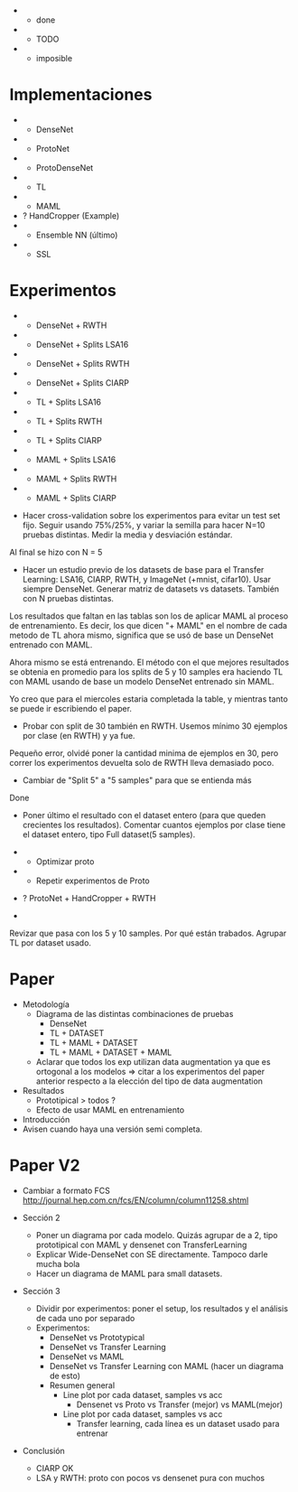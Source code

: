 - + done
- - TODO
- * imposible

# Implementaciones

- + DenseNet
- + ProtoNet
- + ProtoDenseNet
- + TL
- + MAML
- ? HandCropper (Example)
- - Ensemble NN (último)
- * SSL

# Experimentos

- + DenseNet + RWTH
- + DenseNet + Splits LSA16
- + DenseNet + Splits RWTH
- + DenseNet + Splits CIARP
- + TL + Splits LSA16
- + TL + Splits RWTH
- + TL + Splits CIARP
- + MAML + Splits LSA16
- + MAML + Splits RWTH
- + MAML + Splits CIARP

- Hacer cross-validation sobre los experimentos para evitar un test set fijo. Seguir usando 75%/25%, y variar la semilla para hacer N=10 pruebas distintas. Medir la media y desviación estándar.
 
Al final se hizo con N = 5

-  Hacer un estudio previo de los datasets de base para el Transfer Learning: LSA16, CIARP, RWTH, y ImageNet (+mnist, cifar10). Usar siempre DenseNet. Generar matriz de datasets vs datasets. También con N pruebas distintas.

Los resultados que faltan en las tablas son los de aplicar MAML al proceso de entrenamiento. Es decir, los que dicen "+ MAML" en el nombre de cada metodo de TL ahora mismo, significa que se usó de base un DenseNet entrenado con MAML.

Ahora mismo se está entrenando. El método con el que mejores resultados se obtenia en promedio para los splits de 5 y 10 samples era haciendo TL con MAML usando de base un modelo DenseNet entrenado sin MAML.

Yo creo que para el miercoles estaria completada la table, y mientras tanto se puede ir escribiendo el paper.

-  Probar con split de 30 también en RWTH. Usemos mínimo 30 ejemplos por clase (en RWTH) y ya fue.

Pequeño error, olvidé poner la cantidad minima de ejemplos en 30, pero correr los experimentos devuelta solo de RWTH lleva demasiado poco.

-  Cambiar de "Split 5" a "5 samples" para que se entienda más

Done

-  Poner último el resultado con el dataset entero (para que queden crecientes los resultados). Comentar cuantos ejemplos por clase tiene el dataset entero, tipo Full dataset(5 samples).

- + Optimizar proto
- + Repetir experimentos de Proto
- ? ProtoNet + HandCropper + RWTH
- 


Revizar que pasa con los 5 y 10 samples. Por qué están trabados.
Agrupar TL por dataset usado.


# Paper
- Metodología
    - Diagrama de las distintas combinaciones de pruebas
        - DenseNet
        - TL + DATASET
        - TL + MAML + DATASET
        - TL + MAML + DATASET + MAML
    - Aclarar que todos los exp utilizan data augmentation ya que es ortogonal a los modelos => citar a los experimentos del paper anterior respecto a la elección del tipo de data augmentation
- Resultados
    - Prototipical > todos ?
    - Efecto de usar MAML en entrenamiento
- Introducción
- Avisen cuando haya una versión semi completa.


# Paper V2
- Cambiar a formato FCS http://journal.hep.com.cn/fcs/EN/column/column11258.shtml
- Sección 2
    - Poner un diagrama por cada modelo. Quizás agrupar de a 2, tipo prototipical con MAML y densenet con TransferLearning
    - Explicar Wide-DenseNet con SE directamente. Tampoco darle mucha bola
    - Hacer un diagrama de MAML para small datasets.
- Sección 3
    - Dividir por experimentos: poner el setup, los resultados y el análisis de cada uno por separado
    - Experimentos:
        - DenseNet vs Prototypical
        - DenseNet vs Transfer Learning
        - DenseNet vs MAML
        - DenseNet vs Transfer Learning con MAML (hacer un diagrama de esto)
        - Resumen general
            -  Line plot por cada dataset, samples vs acc
                -  Densenet vs Proto vs Transfer (mejor) vs MAML(mejor)
            -  Line plot por cada dataset, samples vs acc
                -   Transfer learning, cada línea es un dataset usado para entrenar

- Conclusión
    -   CIARP OK
    -   LSA y RWTH: proto con pocos vs densenet pura con muchos
